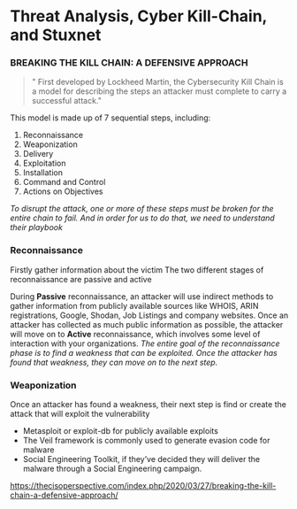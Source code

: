 # Threat Analysis, Cyber Kill-Chain, and Stuxnet
### BREAKING THE KILL CHAIN: A DEFENSIVE APPROACH
> " First developed by Lockheed Martin, the Cybersecurity Kill Chain is a model for describing the steps an attacker must 
complete to carry a successful attack."

This model is made up of 7 sequential steps, including:  
1. Reconnaissance  
2. Weaponization  
3. Delivery  
4. Exploitation  
5. Installation  
6. Command and Control  
7. Actions on Objectives  

_To disrupt the attack, one or more of these steps must be broken for the entire chain to fail. And in order for us to do that, we need to understand their playbook_

### Reconnaissance
Firstly gather information about the victim
The two different stages of reconnaissance are passive and active

During **Passive** reconnaissance, an attacker will use indirect methods to gather information from publicly available sources like WHOIS, ARIN registrations, Google, Shodan, Job Listings and  company websites.
Once an attacker has collected as much public information as possible, the attacker will move on to **Active** reconnaissance, which involves some level of interaction with your organizations. 
_The entire goal of the reconnaissance phase is to find a weakness that can be exploited. Once the attacker has found that weakness, they can move on to the next step._


### Weaponization
Once an attacker has found a weakness, their next step is find or create the attack that will exploit the vulnerability
* Metasploit or exploit-db for publicly available exploits  
* The Veil framework is commonly used to generate evasion code for malware  
* Social Engineering Toolkit, if they’ve decided they will deliver the malware through a Social Engineering campaign.   



















https://thecisoperspective.com/index.php/2020/03/27/breaking-the-kill-chain-a-defensive-approach/
